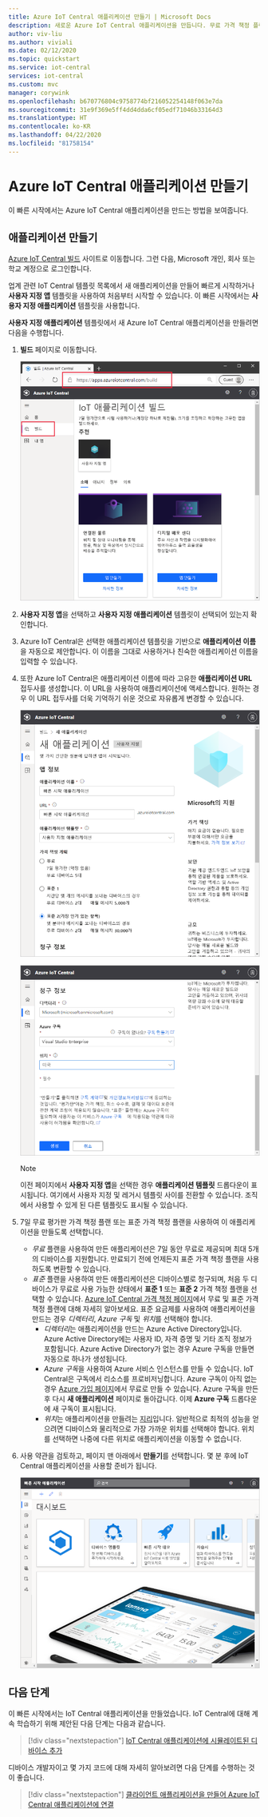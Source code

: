 ```yaml
---
title: Azure IoT Central 애플리케이션 만들기 | Microsoft Docs
description: 새로운 Azure IoT Central 애플리케이션을 만듭니다. 무료 가격 책정 플랜 또는 표준 가격 책정 플랜을 사용하여 애플리케이션 만들기
author: viv-liu
ms.author: viviali
ms.date: 02/12/2020
ms.topic: quickstart
ms.service: iot-central
services: iot-central
ms.custom: mvc
manager: corywink
ms.openlocfilehash: b670776804c9758774bf216052254148f063e7da
ms.sourcegitcommit: 31e9f369e5ff4dd4dda6cf05edf71046b33164d3
ms.translationtype: HT
ms.contentlocale: ko-KR
ms.lasthandoff: 04/22/2020
ms.locfileid: "81758154"
---
```

# <a name="create-an-azure-iot-central-application"></a>Azure IoT Central 애플리케이션 만들기

이 빠른 시작에서는 Azure IoT Central 애플리케이션을 만드는 방법을 보여줍니다.

## <a name="create-an-application"></a>애플리케이션 만들기

[Azure IoT Central 빌드](https://aka.ms/iotcentral) 사이트로 이동합니다. 그런 다음, Microsoft 개인, 회사 또는 학교 계정으로 로그인합니다.

업계 관련 IoT Central 템플릿 목록에서 새 애플리케이션을 만들어 빠르게 시작하거나 **사용자 지정 앱** 템플릿을 사용하여 처음부터 시작할 수 있습니다. 이 빠른 시작에서는 **사용자 지정 애플리케이션** 템플릿을 사용합니다.

**사용자 지정 애플리케이션** 템플릿에서 새 Azure IoT Central 애플리케이션을 만들려면 다음을 수행합니다.

1. **빌드** 페이지로 이동합니다.

    ![IoT 애플리케이션 빌드 페이지](media/quick-deploy-iot-central/iotcentralcreate-new-application.png)

1. **사용자 지정 앱**을 선택하고 **사용자 지정 애플리케이션** 템플릿이 선택되어 있는지 확인합니다.

1. Azure IoT Central은 선택한 애플리케이션 템플릿을 기반으로 **애플리케이션 이름**을 자동으로 제안합니다. 이 이름을 그대로 사용하거나 친숙한 애플리케이션 이름을 입력할 수 있습니다.

1. 또한 Azure IoT Central은 애플리케이션 이름에 따라 고유한 **애플리케이션 URL** 접두사를 생성합니다. 이 URL을 사용하여 애플리케이션에 액세스합니다. 원하는 경우 이 URL 접두사를 더욱 기억하기 쉬운 것으로 자유롭게 변경할 수 있습니다.

    ![Azure IoT Central 애플리케이션 만들기 페이지](media/quick-deploy-iot-central/iotcentralcreate-custom.png)

    ![Azure IoT Central 청구 정보](media/quick-deploy-iot-central/iotcentralcreate-billinginfo.png)

    > [!NOTE]
    > 이전 페이지에서 **사용자 지정 앱**을 선택한 경우 **애플리케이션 템플릿** 드롭다운이 표시됩니다. 여기에서 사용자 지정 및 레거시 템플릿 사이를 전환할 수 있습니다. 조직에서 사용할 수 있게 된 다른 템플릿도 표시될 수 있습니다.

1. 7일 무료 평가판 가격 책정 플랜 또는 표준 가격 책정 플랜을 사용하여 이 애플리케이션을 만들도록 선택합니다.

    - *무료* 플랜을 사용하여 만든 애플리케이션은 7일 동안 무료로 제공되며 최대 5개의 디바이스를 지원합니다. 만료되기 전에 언제든지 표준 가격 책정 플랜을 사용하도록 변환할 수 있습니다.
    - *표준* 플랜을 사용하여 만든 애플리케이션은 디바이스별로 청구되며, 처음 두 디바이스가 무료로 사용 가능한 상태에서 **표준 1** 또는 **표준 2** 가격 책정 플랜을 선택할 수 있습니다. [Azure IoT Central 가격 책정 페이지](https://azure.microsoft.com/pricing/details/iot-central/)에서 무료 및 표준 가격 책정 플랜에 대해 자세히 알아보세요. 표준 요금제를 사용하여 애플리케이션을 만드는 경우 *디렉터리*, *Azure 구독* 및 *위치*를 선택해야 합니다.
        - *디렉터리*는 애플리케이션을 만드는 Azure Active Directory입니다. Azure Active Directory에는 사용자 ID, 자격 증명 및 기타 조직 정보가 포함됩니다. Azure Active Directory가 없는 경우 Azure 구독을 만들면 자동으로 하나가 생성됩니다.
        - *Azure 구독*을 사용하여 Azure 서비스 인스턴스를 만들 수 있습니다. IoT Central은 구독에서 리소스를 프로비저닝합니다. Azure 구독이 아직 없는 경우 [Azure 가입 페이지](https://aka.ms/createazuresubscription)에서 무료로 만들 수 있습니다. Azure 구독을 만든 후 다시 **새 애플리케이션** 페이지로 돌아갑니다. 이제 **Azure 구독** 드롭다운에 새 구독이 표시됩니다.
        - *위치*는 애플리케이션을 만들려는 [지리](https://azure.microsoft.com/global-infrastructure/geographies/)입니다. 일반적으로 최적의 성능을 얻으려면 디바이스와 물리적으로 가장 가까운 위치를 선택해야 합니다. 위치를 선택하면 나중에 다른 위치로 애플리케이션을 이동할 수 없습니다.

1. 사용 약관을 검토하고, 페이지 맨 아래에서 **만들기**를 선택합니다. 몇 분 후에 IoT Central 애플리케이션을 사용할 준비가 됩니다.

    ![Azure IoT Central 애플리케이션](media/quick-deploy-iot-central/iotcentral-application.png)

## <a name="next-steps"></a>다음 단계

이 빠른 시작에서는 IoT Central 애플리케이션을 만들었습니다. IoT Central에 대해 계속 학습하기 위해 제안된 다음 단계는 다음과 같습니다.

> [!div class="nextstepaction"]
> [IoT Central 애플리케이션에 시뮬레이트된 디바이스 추가](./quick-create-simulated-device.md)

디바이스 개발자이고 몇 가지 코드에 대해 자세히 알아보려면 다음 단계를 수행하는 것이 좋습니다.
> [!div class="nextstepaction"]
> [클라이언트 애플리케이션을 만들어 Azure IoT Central 애플리케이션에 연결](./tutorial-connect-device-nodejs.md)
